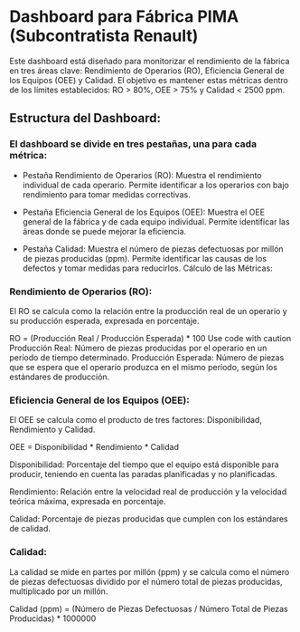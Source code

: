 # Dashboard para Fábrica PIMA (Subcontratista Renault)

Este dashboard está diseñado para monitorizar el rendimiento de la fábrica en tres áreas clave: Rendimiento de Operarios (RO), Eficiencia General de los Equipos (OEE) y Calidad. El objetivo es mantener estas métricas dentro de los límites establecidos: RO > 80%, OEE > 75% y Calidad < 2500 ppm.

## Estructura del Dashboard:

### El dashboard se divide en tres pestañas, una para cada métrica:

- Pestaña Rendimiento de Operarios (RO):
Muestra el rendimiento individual de cada operario.
Permite identificar a los operarios con bajo rendimiento para tomar medidas correctivas.

- Pestaña Eficiencia General de los Equipos (OEE):
Muestra el OEE general de la fábrica y de cada equipo individual.
Permite identificar las áreas donde se puede mejorar la eficiencia.

- Pestaña Calidad:
Muestra el número de piezas defectuosas por millón de piezas producidas (ppm).
Permite identificar las causas de los defectos y tomar medidas para reducirlos.
Cálculo de las Métricas:

### Rendimiento de Operarios (RO):

El RO se calcula como la relación entre la producción real de un operario y su producción esperada, expresada en porcentaje.

 
RO = (Producción Real / Producción Esperada) * 100
Use code with caution
Producción Real: Número de piezas producidas por el operario en un período de tiempo determinado.
Producción Esperada: Número de piezas que se espera que el operario produzca en el mismo período, según los estándares de producción.

### Eficiencia General de los Equipos (OEE):

El OEE se calcula como el producto de tres factores: Disponibilidad, Rendimiento y Calidad.

 
OEE = Disponibilidad * Rendimiento * Calidad

Disponibilidad: Porcentaje del tiempo que el equipo está disponible para producir, teniendo en cuenta las paradas planificadas y no planificadas.

Rendimiento: Relación entre la velocidad real de producción y la velocidad teórica máxima, expresada en porcentaje.

Calidad: Porcentaje de piezas producidas que cumplen con los estándares de calidad.

### Calidad:

La calidad se mide en partes por millón (ppm) y se calcula como el número de piezas defectuosas dividido por el número total de piezas producidas, multiplicado por un millón.

 
Calidad (ppm) = (Número de Piezas Defectuosas / Número Total de Piezas Producidas) * 1000000
